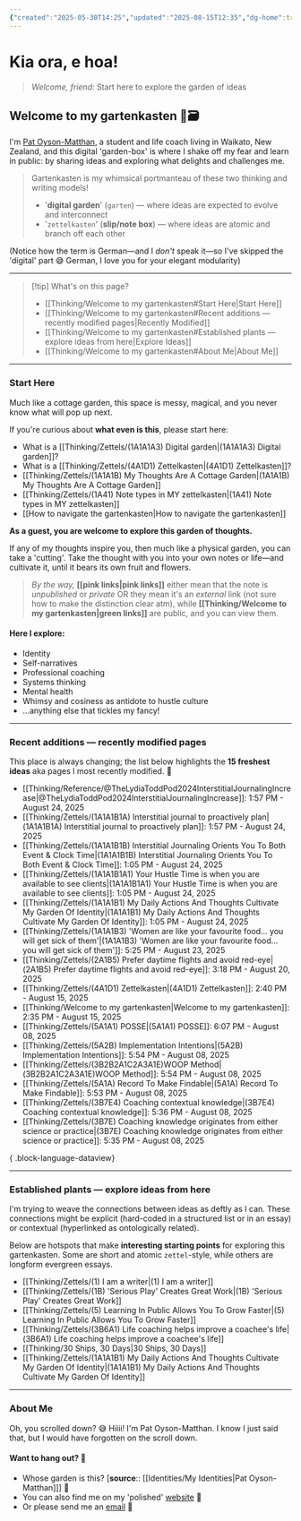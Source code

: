 ```yaml
---
{"created":"2025-05-30T14:25","updated":"2025-08-15T12:35","dg-home":true,"dg-publish":true,"noteIcon":"signpost","aliases":["Gartenkasten"],"dg-path":"Welcome to my gartenkasten.md","permalink":"/welcome-to-my-gartenkasten/","tags":["gardenEntry"],"dgPassFrontmatter":true}
---
```


# Kia ora, e hoa! 
> _Welcome, friend_: Start here to explore the garden of ideas

## Welcome to my gartenkasten 🌱🗃️

<p class="vcard">I'm <a class="fn url" href="https://patsitive.co.nz">Pat Oyson-Matthan</a>, a <span class="title">student and life coach</span> living in <span class="adr"><span class="region">Waikato</span>, <span class="country-name">New Zealand</span></span>, and this digital 'garden-box' is where I shake off my fear and learn in public: by sharing ideas and exploring what delights and challenges me.</p>

> Gartenkasten is my whimsical portmanteau of these two thinking and writing models! 
> - '**digital garden**' (`garten`) — where ideas are expected to evolve and interconnect 
> - '`zettelkasten`' (**slip/note box**) — where ideas are atomic and branch off each other 

(Notice how the term is German—and I _don't_ speak it—so I've skipped the 'digital' part 😅 German, I love you for your elegant modularity)

--- 

> [!tip] What's on this page? 
> - [[Thinking/Welcome to my gartenkasten#Start Here\|Start Here]]
> - [[Thinking/Welcome to my gartenkasten#Recent additions — recently modified pages\|Recently Modified]]
> - [[Thinking/Welcome to my gartenkasten#Established plants — explore ideas from here\|Explore Ideas]]
> - [[Thinking/Welcome to my gartenkasten#About Me\|About Me]]

---

### Start Here 

Much like a cottage garden, this space is messy, magical, and you never know what will pop up next. 

If you're curious about **what even is this**, please start here: 
- What is a [[Thinking/Zettels/(1A1A1A3) Digital garden\|(1A1A1A3) Digital garden]]?
- What is a [[Thinking/Zettels/(4A1D1) Zettelkasten\|(4A1D1) Zettelkasten]]?
- [[Thinking/Zettels/(1A1A1B) My Thoughts Are A Cottage Garden\|(1A1A1B) My Thoughts Are A Cottage Garden]]
- [[Thinking/Zettels/(1A41) Note types in MY zettelkasten\|(1A41) Note types in MY zettelkasten]]
- [[How to navigate the gartenkasten\|How to navigate the gartenkasten]]

**As a guest, you are welcome to explore this garden of thoughts.** 

If any of my thoughts inspire you, then much like a physical garden, you can take a 'cutting'. Take the thought with you into your own notes or life—and cultivate it, until it bears its own fruit and flowers. 

> _By the way,_ **[[pink links\|pink links]]** either mean that the note is _unpublished_ or _private_ OR they mean it's an *external* link (not sure how to make the distinction clear atm), while **[[Thinking/Welcome to my gartenkasten\|green links]]** are public, and you can view them. 

#### Here I explore: 
- Identity
- Self-narratives
- Professional coaching 
- Systems thinking
- Mental health 
- Whimsy and cosiness as antidote to hustle culture 
- ...anything else that tickles my fancy!

---
### Recent additions — recently modified pages

This place is always changing; the list below highlights the **15 freshest ideas** aka pages I most recently modified. 🍃
- [[Thinking/Reference/@TheLydiaToddPod2024InterstitialJournalingIncrease\|@TheLydiaToddPod2024InterstitialJournalingIncrease]]: 1:57 PM - August 24, 2025
- [[Thinking/Zettels/(1A1A1B1A) Interstitial journal to proactively plan\|(1A1A1B1A) Interstitial journal to proactively plan]]: 1:57 PM - August 24, 2025
- [[Thinking/Zettels/(1A1A1B1B) Interstitial Journaling Orients You To Both Event & Clock Time\|(1A1A1B1B) Interstitial Journaling Orients You To Both Event & Clock Time]]: 1:05 PM - August 24, 2025
- [[Thinking/Zettels/(1A1A1B1A1) Your Hustle Time is when you are available to see clients\|(1A1A1B1A1) Your Hustle Time is when you are available to see clients]]: 1:05 PM - August 24, 2025
- [[Thinking/Zettels/(1A1A1B1) My Daily Actions And Thoughts Cultivate My Garden Of Identity\|(1A1A1B1) My Daily Actions And Thoughts Cultivate My Garden Of Identity]]: 1:05 PM - August 24, 2025
- [[Thinking/Zettels/(1A1A1B3) 'Women are like your favourite food... you will get sick of them'\|(1A1A1B3) 'Women are like your favourite food... you will get sick of them']]: 5:25 PM - August 23, 2025
- [[Thinking/Zettels/(2A1B5) Prefer daytime flights and avoid red-eye\|(2A1B5) Prefer daytime flights and avoid red-eye]]: 3:18 PM - August 20, 2025
- [[Thinking/Zettels/(4A1D1) Zettelkasten\|(4A1D1) Zettelkasten]]: 2:40 PM - August 15, 2025
- [[Thinking/Welcome to my gartenkasten\|Welcome to my gartenkasten]]: 2:35 PM - August 15, 2025
- [[Thinking/Zettels/(5A1A1) POSSE\|(5A1A1) POSSE]]: 6:07 PM - August 08, 2025
- [[Thinking/Zettels/(5A2B) Implementation Intentions\|(5A2B) Implementation Intentions]]: 5:54 PM - August 08, 2025
- [[Thinking/Zettels/(3B2B2A1C2A3A1E)WOOP Method\|(3B2B2A1C2A3A1E)WOOP Method]]: 5:54 PM - August 08, 2025
- [[Thinking/Zettels/(5A1A) Record To Make Findable\|(5A1A) Record To Make Findable]]: 5:53 PM - August 08, 2025
- [[Thinking/Zettels/(3B7E4) Coaching contextual knowledge\|(3B7E4) Coaching contextual knowledge]]: 5:36 PM - August 08, 2025
- [[Thinking/Zettels/(3B7E) Coaching knowledge originates from either science or practice\|(3B7E) Coaching knowledge originates from either science or practice]]: 5:35 PM - August 08, 2025

{ .block-language-dataview}

--- 

### Established plants — explore ideas from here

I'm trying to weave the connections between ideas as deftly as I can. These connections might be explicit (hard-coded in a structured list or in an essay) or contextual (hyperlinked as ontologically related). 

Below are hotspots that make **interesting starting points** for exploring this gartenkasten. Some are short and atomic `zettel`-style, while others are longform evergreen essays. 

- [[Thinking/Zettels/(1) I am a writer\|(1) I am a writer]]
- [[Thinking/Zettels/(1B) 'Serious Play' Creates Great Work\|(1B) 'Serious Play' Creates Great Work]]
- [[Thinking/Zettels/(5) Learning In Public Allows You To Grow Faster\|(5) Learning In Public Allows You To Grow Faster]]
- [[Thinking/Zettels/(3B6A1) Life coaching  helps improve a coachee's life\|(3B6A1) Life coaching  helps improve a coachee's life]]
- [[Thinking/30 Ships, 30 Days\|30 Ships, 30 Days]]
- [[Thinking/Zettels/(1A1A1B1) My Daily Actions And Thoughts Cultivate My Garden Of Identity\|(1A1A1B1) My Daily Actions And Thoughts Cultivate My Garden Of Identity]]

---

### About Me

Oh, you scrolled down? 😅 Hiiii! I'm Pat Oyson-Matthan. I know I just said that, but I would have forgotten on the scroll down. 

#### Want to hang out? 🌿 

- Whose garden is this? [**source**:: [[Identities/My Identities\|Pat Oyson-Matthan]]] 💖
- You can also find me on my 'polished' [website](https://patsitive.co.nz) 🌟
- Or please send me an [email](https://patsitive.co.nz/connect) 📨 

